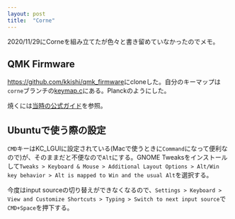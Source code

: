 ```yaml
---
layout: post
title:  "Corne"
---
```


2020/11/29にCorneを組み立てたが色々と書き留めていなかったのでメモ。

## QMK Firmware

<https://github.com/kkishi/qmk_firmware>にcloneした。自分のキーマップは`corne`ブランチの[keymap.c](https://github.com/kkishi/qmk_firmware/blob/41d54440fcb4bcd1ca049fc96b37dc926a002794/keyboards/crkbd/keymaps/default/keymap.c)にある。Planckのようにした。

焼くには[当時の公式ガイド](https://github.com/foostan/crkbd/blob/bb2e672d3d3b5a50eb3156805242afe992cd21b5/corne-cherry/doc/v2/buildguide_jp.md#%E3%83%95%E3%82%A1%E3%83%BC%E3%83%A0%E3%82%A6%E3%82%A7%E3%82%A2)を参照。

## Ubuntuで使う際の設定

`CMD`キーはKC_LGUIに設定されている(Macで使うときに`Command`になって便利なので)が、そのままだと不便なので`Alt`にする。GNOME Tweaksをインストールして`Tweaks > Keyboard & Mouse > Additional Layout Options > Alt/Win key behavior > Alt is mapped to Win and the usual Alt`を選択する。

今度はinput sourceの切り替えができなくなるので、`Settings > Keyboard > View and Customize Shortcuts > Typing > Switch to next input source`で`CMD+Space`を押下する。
